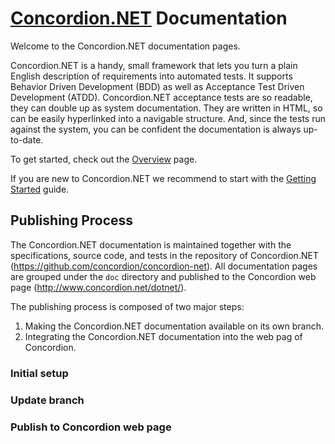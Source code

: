 # [Concordion.NET](http://www.concordion.org/dotnet/) Documentation

Welcome to the Concordion.NET documentation pages.

Concordion.NET is a handy, small framework that lets you turn a plain English description of requirements into automated tests. It supports Behavior Driven Development (BDD) as well as Acceptance Test Driven Development (ATDD). Concordion.NET acceptance tests are so readable, they can double up as system documentation. They are written in HTML, so can be easily hyperlinked into a navigable structure. And, since the tests run against the system, you can be confident the documentation is always up-to-date.

To get started, check out the [Overview](http://www.concordion.org/dotnet/index.html) page.

If you are new to Concordion.NET we recommend to start with the  [Getting Started](http://www.concordion.org/dotnet/GettingStarted.html) guide.

## Publishing Process

The Concordion.NET documentation is maintained together with the specifications, source code, and tests in the repository of Concordion.NET (https://github.com/concordion/concordion-net). All documentation pages are grouped under the `doc` directory and published to the Concordion web page (http://www.concordion.net/dotnet/).

The publishing process is composed of two major steps:

1. Making the Concordion.NET documentation available on its own branch.
2. Integrating the Concordion.NET documentation into the web pag of Concordion.

### Initial setup

### Update branch

### Publish to Concordion web page
